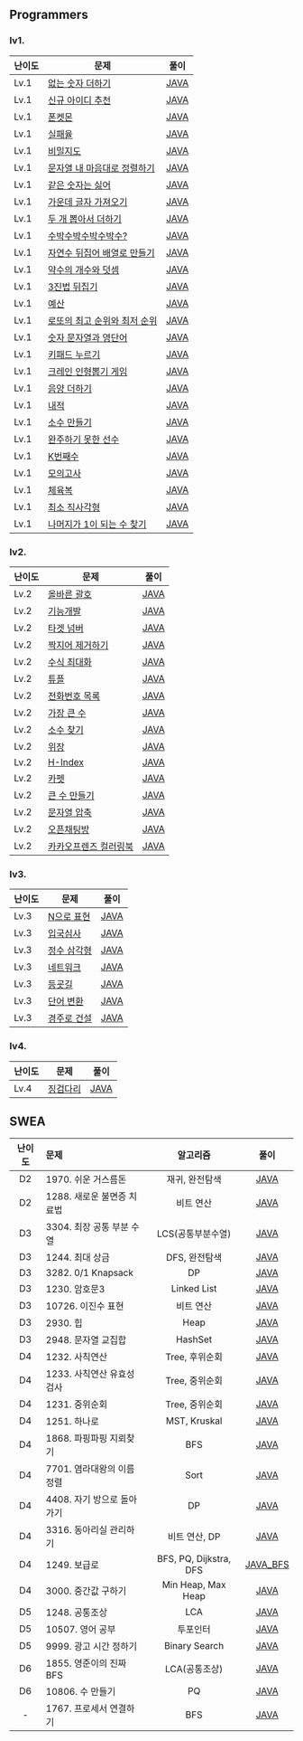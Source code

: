## Programmers
### lv1.
|난이도|문제|풀이|
|---|---|---|
|Lv.1|[없는 숫자 더하기](https://programmers.co.kr/learn/courses/30/lessons/86051)|[JAVA](https://github.com/Seoha-Yoon/algorithm/blob/main/programmers/lv1/없는숫자더하기.java)|
|Lv.1|[신규 아이디 추천](https://programmers.co.kr/learn/courses/30/lessons/72410)|[JAVA](https://github.com/Seoha-Yoon/algorithm/blob/main/programmers/lv1/신규아이디추천.java)|
|Lv.1|[폰켓몬](https://programmers.co.kr/learn/courses/30/lessons/1845)|[JAVA](https://github.com/Seoha-Yoon/algorithm/blob/main/programmers/lv1/폰켓몬.java)|
|Lv.1|[실패율](https://programmers.co.kr/learn/courses/30/lessons/42889)|[JAVA](https://github.com/Seoha-Yoon/algorithm/blob/main/programmers/lv1/실패율.java)|
|Lv.1|[비밀지도](https://programmers.co.kr/learn/courses/30/lessons/17681)|[JAVA](https://github.com/Seoha-Yoon/algorithm/blob/main/programmers/lv1/비밀지도.java)|
|Lv.1|[문자열 내 마음대로 정렬하기](https://programmers.co.kr/learn/courses/30/lessons/12915)|[JAVA](https://github.com/Seoha-Yoon/algorithm/blob/main/programmers/lv1/문자열내마음대로정렬하기.java)|
|Lv.1|[같은 숫자는 싫어](https://programmers.co.kr/learn/courses/30/lessons/12906)|[JAVA](https://github.com/Seoha-Yoon/algorithm/blob/main/programmers/lv1/같은숫자는싫어.java)|
|Lv.1|[가운데 글자 가져오기](https://programmers.co.kr/learn/courses/30/lessons/12903)|[JAVA](https://github.com/Seoha-Yoon/algorithm/blob/main/programmers/lv1/가운데글자가져오기.java)|
|Lv.1|[두 개 뽑아서 더하기](https://programmers.co.kr/learn/courses/30/lessons/68644)|[JAVA](https://github.com/Seoha-Yoon/algorithm/blob/main/programmers/lv1/두개뽑아서더하기.java)|
|Lv.1|[수박수박수박수박수?](https://programmers.co.kr/learn/courses/30/lessons/12922)|[JAVA](https://github.com/Seoha-Yoon/algorithm/blob/main/programmers/lv1/수박수.java)|
|Lv.1|[자연수 뒤집어 배열로 만들기](https://programmers.co.kr/learn/courses/30/lessons/12932)|[JAVA](https://github.com/Seoha-Yoon/algorithm/blob/main/programmers/lv1/자연수뒤집어배열로만들기.java)|
|Lv.1|[약수의 개수와 덧셈](https://programmers.co.kr/learn/courses/30/lessons/77884)|[JAVA](https://github.com/Seoha-Yoon/algorithm/blob/main/programmers/lv1/약수의개수와덧셈.java)|
|Lv.1|[3진법 뒤집기](https://programmers.co.kr/learn/courses/30/lessons/68935)|[JAVA](https://github.com/Seoha-Yoon/algorithm/blob/main/programmers/lv1/삼진법뒤집기.java)|
|Lv.1|[예산](https://programmers.co.kr/learn/courses/30/lessons/12982)|[JAVA](https://github.com/Seoha-Yoon/algorithm/blob/main/programmers/lv1/예산.java)|
|Lv.1|[로또의 최고 순위와 최저 순위](https://programmers.co.kr/learn/courses/30/lessons/77484)|[JAVA](https://github.com/Seoha-Yoon/algorithm/blob/main/programmers/lv1/로또의최고순위와최저순위.java)|
|Lv.1|[숫자 문자열과 영단어](https://programmers.co.kr/learn/courses/30/lessons/81301)|[JAVA](https://github.com/Seoha-Yoon/algorithm/blob/main/programmers/lv1/숫자문자열과영단어.java)|
|Lv.1|[키패드 누르기](https://programmers.co.kr/learn/courses/30/lessons/67256)|[JAVA](https://github.com/Seoha-Yoon/algorithm/blob/main/programmers/lv1/키패드누르기.java)|
|Lv.1|[크레인 인형뽑기 게임](https://programmers.co.kr/learn/courses/30/lessons/64061)|[JAVA](https://github.com/Seoha-Yoon/algorithm/blob/main/programmers/lv1/크레인인형뽑기게임.java)|
|Lv.1|[음양 더하기](https://programmers.co.kr/learn/courses/30/lessons/76501)|[JAVA](https://github.com/Seoha-Yoon/algorithm/blob/main/programmers/lv1/음양더하기.java)|
|Lv.1|[내적](https://programmers.co.kr/learn/courses/30/lessons/70128)|[JAVA](https://github.com/Seoha-Yoon/algorithm/blob/main/programmers/lv1/내적.java)|
|Lv.1|[소수 만들기](https://programmers.co.kr/learn/courses/30/lessons/12977)|[JAVA](https://github.com/Seoha-Yoon/algorithm/blob/main/programmers/lv1/소수만들기.java)|
|Lv.1|[완주하기 못한 선수](https://programmers.co.kr/learn/courses/30/lessons/42576)|[JAVA](https://github.com/Seoha-Yoon/algorithm/blob/main/programmers/lv1/완주하지못한선수.java)|
|Lv.1|[K번째수](https://programmers.co.kr/learn/courses/30/lessons/42748)|[JAVA](https://github.com/Seoha-Yoon/algorithm/blob/main/programmers/lv1/K번째수.java)|
|Lv.1|[모의고사](https://programmers.co.kr/learn/courses/30/lessons/42840)|[JAVA](https://github.com/Seoha-Yoon/algorithm/blob/main/programmers/lv1/모의고사.java)|
|Lv.1|[체육복](https://programmers.co.kr/learn/courses/30/lessons/42862)|[JAVA](https://github.com/Seoha-Yoon/algorithm/blob/main/programmers/lv1/체육복.java)|
|Lv.1|[최소 직사각형](https://programmers.co.kr/learn/courses/30/lessons/86491)|[JAVA](https://github.com/Seoha-Yoon/algorithm/blob/main/programmers/lv1/최소직사각형.java)|
|Lv.1|[나머지가 1이 되는 수 찾기](https://programmers.co.kr/learn/courses/30/lessons/87389)|[JAVA](https://github.com/Seoha-Yoon/algorithm/blob/main/programmers/lv1/나머지가1이되는수.java)|

### lv2.
|난이도|문제|풀이|
|---|---|---|
|Lv.2|[올바른 괄호](https://programmers.co.kr/learn/courses/30/lessons/12909)|[JAVA](https://github.com/Seoha-Yoon/algorithm/blob/main/programmers/lv2/올바른괄호.java)|
|Lv.2|[기능개발](https://programmers.co.kr/learn/courses/30/lessons/42586)|[JAVA](https://github.com/Seoha-Yoon/algorithm/blob/main/programmers/lv2/기능개발.java)|
|Lv.2|[타겟 넘버](https://programmers.co.kr/learn/courses/30/lessons/43165)|[JAVA](https://github.com/Seoha-Yoon/algorithm/blob/main/programmers/lv2/타겟넘버.java)|
|Lv.2|[짝지어 제거하기](https://programmers.co.kr/learn/courses/30/lessons/12973)|[JAVA](https://github.com/Seoha-Yoon/algorithm/blob/main/programmers/lv2/짝지어제거하기.java)|
|Lv.2|[수식 최대화](https://programmers.co.kr/learn/courses/30/lessons/67257)|[JAVA](https://github.com/Seoha-Yoon/algorithm/blob/main/programmers/lv2/수식최대화.java)|
|Lv.2|[튜플](https://programmers.co.kr/learn/courses/30/lessons/64065)|[JAVA](https://github.com/Seoha-Yoon/algorithm/blob/main/programmers/lv2/튜플.java)|
|Lv.2|[전화번호 목록](https://programmers.co.kr/learn/courses/30/lessons/42577)|[JAVA](https://github.com/Seoha-Yoon/algorithm/blob/main/programmers/lv2/전화번호목록.java)|
|Lv.2|[가장 큰 수](https://programmers.co.kr/learn/courses/30/lessons/42746)|[JAVA](https://github.com/Seoha-Yoon/algorithm/blob/main/programmers/lv2/가장큰수.java)|
|Lv.2|[소수 찾기](https://programmers.co.kr/learn/courses/30/lessons/42839)|[JAVA](https://github.com/Seoha-Yoon/algorithm/blob/main/programmers/lv2/소수찾기.java)|
|Lv.2|[위장](https://programmers.co.kr/learn/courses/30/lessons/42578)|[JAVA](https://github.com/Seoha-Yoon/algorithm/blob/main/programmers/lv2/위장.java)|
|Lv.2|[H-Index](https://programmers.co.kr/learn/courses/30/lessons/42747)|[JAVA](https://github.com/Seoha-Yoon/algorithm/blob/main/programmers/lv2/H_Index.java)|
|Lv.2|[카펫](https://programmers.co.kr/learn/courses/30/lessons/42842)|[JAVA](https://github.com/Seoha-Yoon/algorithm/blob/main/programmers/lv2/카펫.java)|
|Lv.2|[큰 수 만들기](https://programmers.co.kr/learn/courses/30/lessons/42883)|[JAVA](https://github.com/Seoha-Yoon/algorithm/blob/main/programmers/lv2/큰수만들기.java)|
|Lv.2|[문자열 압축](https://programmers.co.kr/learn/courses/30/lessons/60057)|[JAVA](https://github.com/Seoha-Yoon/algorithm/blob/main/programmers/lv2/문자열압축.java)|
|Lv.2|[오픈채팅방](https://programmers.co.kr/learn/courses/30/lessons/42888)|[JAVA](https://github.com/Seoha-Yoon/algorithm/blob/main/programmers/lv2/오픈채팅방.java)|
|Lv.2|[카카오프렌즈 컬러링북](https://programmers.co.kr/learn/courses/30/lessons/1829)|[JAVA](https://github.com/Seoha-Yoon/algorithm/blob/main/programmers/lv2/컬러링북.java)|

### lv3.
|난이도|문제|풀이|
|---|---|---|
|Lv.3|[N으로 표현](https://programmers.co.kr/learn/courses/30/lessons/42895)|[JAVA](https://github.com/Seoha-Yoon/algorithm/blob/main/programmers/lv3/N으로표현.java)|
|Lv.3|[입국심사](https://programmers.co.kr/learn/courses/30/lessons/43238)|[JAVA](https://github.com/Seoha-Yoon/algorithm/blob/main/programmers/lv3/입국심사.java)|
|Lv.3|[정수 삼각형](https://programmers.co.kr/learn/courses/30/lessons/43105)|[JAVA](https://github.com/Seoha-Yoon/algorithm/blob/main/programmers/lv3/정수삼각형.java)|
|Lv.3|[네트워크](https://programmers.co.kr/learn/courses/30/lessons/43162)|[JAVA](https://github.com/Seoha-Yoon/algorithm/blob/main/programmers/lv3/네트워크.java)|
|Lv.3|[등굣길](https://programmers.co.kr/learn/courses/30/lessons/42898)|[JAVA](https://github.com/Seoha-Yoon/algorithm/blob/main/programmers/lv3/등굣길.java)|
|Lv.3|[단어 변환](https://programmers.co.kr/learn/courses/30/lessons/43163)|[JAVA](https://github.com/Seoha-Yoon/algorithm/blob/main/programmers/lv3/단어변환.java)|
|Lv.3|[경주로 건설](https://programmers.co.kr/learn/courses/30/lessons/67259)|[JAVA](https://github.com/Seoha-Yoon/algorithm/blob/main/programmers/lv3/경주로건설.java)|

### lv4.
|난이도|문제|풀이|
|---|---|---|
|Lv.4|[징검다리](https://programmers.co.kr/learn/courses/30/lessons/43236)|[JAVA](https://github.com/Seoha-Yoon/algorithm/blob/main/programmers/lv4/징검다리.java)|


## SWEA
난이도|문제|알고리즘|풀이
:---:|:---|:---:|:---:
D2|1970. 쉬운 거스름돈|재귀, 완전탐색|[JAVA](https://github.com/Seoha-Yoon/algorithm/blob/main/swea/D2/swea_1970.java)
D2|1288. 새로운 불면증 치료법|비트 연산|[JAVA](https://github.com/Seoha-Yoon/algorithm/blob/main/swea/D2/swea_1288.java)
D3|3304. 최장 공통 부분 수열|LCS(공통부분수열)|[JAVA](https://github.com/Seoha-Yoon/algorithm/blob/main/swea/D3/swea_3304.java)
D3|1244. 최대 상금|DFS, 완전탐색|[JAVA](https://github.com/Seoha-Yoon/algorithm/blob/main/swea/D3/swea_1244.java)
D3|3282. 0/1 Knapsack|DP|[JAVA](https://github.com/Seoha-Yoon/algorithm/blob/main/swea/D3/swea_3282.java)
D3|1230. 암호문3|Linked List|[JAVA](https://github.com/Seoha-Yoon/algorithm/blob/main/swea/D3/swea_1230.java)
D3|10726. 이진수 표현|비트 연산|[JAVA](https://github.com/Seoha-Yoon/algorithm/blob/main/swea/D3/swea_10726.java)
D3|2930. 힙|Heap|[JAVA](https://github.com/Seoha-Yoon/algorithm/blob/main/swea/D3/swea_2930.java)
D3|2948. 문자열 교집합|HashSet|[JAVA](https://github.com/Seoha-Yoon/algorithm/blob/main/swea/D3/swea_2948.java)
D4|1232. 사칙연산|Tree, 후위순회|[JAVA](https://github.com/Seoha-Yoon/algorithm/blob/main/swea/D4/swea_1232.java)
D4|1233. 사칙연산 유효성 검사|Tree, 중위순회|[JAVA](https://github.com/Seoha-Yoon/algorithm/blob/main/swea/D4/swea_1233.java)
D4|1231. 중위순회|Tree, 중위순회|[JAVA](https://github.com/Seoha-Yoon/algorithm/blob/main/swea/D4/swea_1231.java)
D4|1251. 하나로|MST, Kruskal|[JAVA](https://github.com/Seoha-Yoon/algorithm/blob/main/swea/D4/swea_1251.java)
D4|1868. 파핑파핑 지뢰찾기|BFS|[JAVA](https://github.com/Seoha-Yoon/algorithm/blob/main/swea/D4/swea_1868.java)
D4|7701. 염라대왕의 이름 정렬|Sort|[JAVA](https://github.com/Seoha-Yoon/algorithm/blob/main/swea/D4/swea_7701.java)
D4|4408. 자기 방으로 돌아가기|DP|[JAVA](https://github.com/Seoha-Yoon/algorithm/blob/main/swea/D4/swea_4408.java)
D4|3316. 동아리실 관리하기|비트 연산, DP|[JAVA](https://github.com/Seoha-Yoon/algorithm/blob/main/swea/D4/swea_3316.java)
D4|1249. 보급로|BFS, PQ, Dijkstra, DFS|[JAVA_BFS](https://github.com/Seoha-Yoon/algorithm/blob/main/swea/D4/swea_1249.java)
D4|3000. 중간값 구하기|Min Heap, Max Heap|[JAVA](https://github.com/Seoha-Yoon/algorithm/blob/main/swea/D4/swea_3000.java)
D5|1248. 공통조상|LCA|[JAVA](https://github.com/Seoha-Yoon/algorithm/blob/main/swea/D5/swea_1248.java)
D5|10507. 영어 공부|투포인터|[JAVA](https://github.com/Seoha-Yoon/algorithm/blob/main/swea/D5/swea_10507.java)
D5|9999. 광고 시간 정하기|Binary Search|[JAVA](https://github.com/Seoha-Yoon/algorithm/blob/main/swea/D5/swea_9999.java)
D6|1855. 영준이의 진짜 BFS|LCA(공통조상)|[JAVA](https://github.com/Seoha-Yoon/algorithm/blob/main/swea/D6/swea_1855.java)
D6|10806. 수 만들기|PQ|[JAVA](https://github.com/Seoha-Yoon/algorithm/blob/main/swea/D6/swea_10806.java)
-|1767. 프로세서 연결하기|BFS|[JAVA](https://github.com/Seoha-Yoon/algorithm/blob/main/swea/swea_1767.java)

